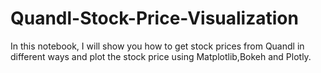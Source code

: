 # Quandl-Stock-Price-Visualization
In this notebook, I will show you how to get stock prices from Quandl in different ways and plot the stock price using Matplotlib,Bokeh and Plotly.

